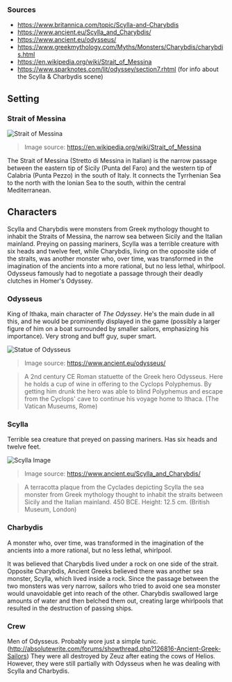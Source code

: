 ### Sources
- https://www.britannica.com/topic/Scylla-and-Charybdis
- https://www.ancient.eu/Scylla_and_Charybdis/
- https://www.ancient.eu/odysseus/
- https://www.greekmythology.com/Myths/Monsters/Charybdis/charybdis.html
- https://en.wikipedia.org/wiki/Strait_of_Messina
- https://www.sparknotes.com/lit/odyssey/section7.rhtml (for info about the Scylla & Charbydis scene)

## Setting
### Strait of Messina
![Strait of Messina](https://upload.wikimedia.org/wikipedia/commons/1/17/MessinaStrait.jpg?download)
> Image source: https://en.wikipedia.org/wiki/Strait_of_Messina

The Strait of Messina (Stretto di Messina in Italian) is the narrow passage between the eastern tip of Sicily (Punta del Faro) and the western tip of Calabria (Punta Pezzo) in the south of Italy. It connects the Tyrrhenian Sea to the north with the Ionian Sea to the south, within the central Mediterranean.

## Characters
Scylla and Charybdis were monsters from Greek mythology thought to inhabit the Straits of Messina, the narrow sea between Sicily and the Italian mainland. Preying on passing mariners, Scylla was a terrible creature with six heads and twelve feet, while Charybdis, living on the opposite side of the straits, was another monster who, over time, was transformed in the imagination of the ancients into a more rational, but no less lethal, whirlpool. Odysseus famously had to negotiate a passage through their deadly clutches in Homer's Odyssey.


### Odysseus
King of Ithaka, main character of *The Odyssey*. He's the main dude in all this, and he would be prominently displayed in the game (possibly a larger figure of him on a boat surrounded by smaller sailors, emphasizing his importance). Very strong and buff guy, super smart.

![Statue of Odysseus](https://www.ancient.eu/img/r/p/750x750/1201.jpg?v=1485680415)
> Image source: https://www.ancient.eu/odysseus/

> A 2nd century CE Roman statuette of the Greek hero Odysseus. Here he holds a cup of wine in offering to the Cyclops Polyphemus. By getting him drunk the hero was able to blind Polyphemus and escape from the Cyclops' cave to continue his voyage home to Ithaca. (The Vatican Museums, Rome)

### Scylla
Terrible sea creature that preyed on passing mariners. Has six heads and twelve feet.

![Scylla Image](https://www.ancient.eu/img/r/p/750x750/6385.jpg?v=1487697936)
> Image source: https://www.ancient.eu/Scylla_and_Charybdis/

> A terracotta plaque from the Cyclades depicting Scylla the sea monster from Greek mythology thought to inhabit the straits between Sicily and the Italian mainland. 450 BCE. Height: 12.5 cm. (British Museum, London)

### Charbydis
A monster who, over time, was transformed in the imagination of the ancients into a more rational, but no less lethal, whirlpool.

It was believed that Charybdis lived under a rock on one side of the strait. Opposite Charybdis, Ancient Greeks believed there was another sea monster, Scylla, which lived inside a rock. Since the passage between the two monsters was very narrow, sailors who tried to avoid one sea monster would unavoidable get into reach of the other. Charybdis swallowed large amounts of water and then belched them out, creating large whirlpools that resulted in the destruction of passing ships. 

### Crew
Men of Odysseus. Probably wore just a simple tunic. (http://absolutewrite.com/forums/showthread.php?126816-Ancient-Greek-Sailors)
They were all destroyed by Zeuz after eating the cows of Helios. However, they were still partially with Odysseus when he was dealing with Scylla and Charbydis.